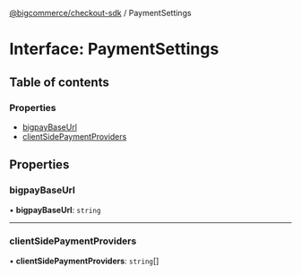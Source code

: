 [@bigcommerce/checkout-sdk](../README.md) / PaymentSettings

# Interface: PaymentSettings

## Table of contents

### Properties

- [bigpayBaseUrl](PaymentSettings.md#bigpaybaseurl)
- [clientSidePaymentProviders](PaymentSettings.md#clientsidepaymentproviders)

## Properties

### bigpayBaseUrl

• **bigpayBaseUrl**: `string`

___

### clientSidePaymentProviders

• **clientSidePaymentProviders**: `string`[]
